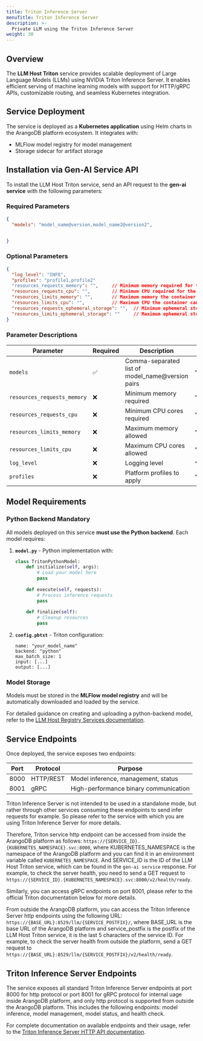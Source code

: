 ```yaml
---
title: Triton Inference Server
menuTitle: Triton Inference Server
description: >-
  Private LLM using the Triton Inference Server 
weight: 30
---
```


## Overview

The **LLM Host Triton** service provides scalable deployment of Large Language Models (LLMs) using NVIDIA Triton Inference Server. It enables efficient serving of machine learning models with support for HTTP/gRPC APIs, customizable routing, and seamless Kubernetes integration.

## Service Deployment

The service is deployed as a **Kubernetes application** using Helm charts in the ArangoDB platform ecosystem. It integrates with:
- MLFlow model registry for model management
- Storage sidecar for artifact storage

## Installation via Gen-AI Service API

To install the LLM Host Triton service, send an API request to the **gen-ai service** with the following parameters:

### Required Parameters

```json
{
  "models": "model_name@version,model_name2@version2",


}
```

### Optional Parameters

```json
{
  "log_level": "INFO",
  "profiles": "profile1,profile2"
  "resources_requests_memory": "",     // Minimum memory required for the container
  "resources_requests_cpu": "",        // Minimum CPU required for the container
  "resources_limits_memory": "",       // Maximum memory the container can use
  "resources_limits_cpu": "",          // Maximum CPU the container can use
  "resources_requests_ephemeral_storage": "",  // Minimum ephemeral storage required for the container
  "resources_limits_ephemeral_storage": ""     // Maximum ephemeral storage the container can use
}
```

### Parameter Descriptions

| Parameter | Required | Description | Example |
|-----------|----------|-------------|---------|
| `models` | ✅ | Comma-separated list of model_name@version pairs | `"mistral@1,t5@3"` |
| `resources_requests_memory` | ❌ | Minimum memory required | `"8Gi"` |
| `resources_requests_cpu` | ❌ | Minimum CPU cores required | `"2"` |
| `resources_limits_memory` | ❌ | Maximum memory allowed | `"16Gi"` |
| `resources_limits_cpu` | ❌ | Maximum CPU cores allowed | `"4"` |
| `log_level` | ❌ | Logging level | `"INFO"` (default) |
| `profiles` | ❌ | Platform profiles to apply | `"gpu,performance"` |

## Model Requirements

### Python Backend Mandatory

All models deployed on this service **must use the Python backend**. Each model requires:

1. **`model.py`** - Python implementation with:
   ```python
   class TritonPythonModel:
       def initialize(self, args):
           # Load your model here
           pass
       
       def execute(self, requests):
           # Process inference requests
           pass
           
       def finalize(self):
           # Cleanup resources
           pass
   ```

2. **`config.pbtxt`** - Triton configuration:
   ```
   name: "your_model_name"
   backend: "python"
   max_batch_size: 1
   input: [...]
   output: [...]
   ```

### Model Storage

Models must be stored in the **MLFlow model registry** and will be automatically downloaded and loaded by the service.

For detailed guidance on creating and uploading a python-backend model, refer to the [LLM Host Registry Services documentation](https://arangodb.atlassian.net/wiki/spaces/TUP/pages/2724757505/LLM+Host+Registry+Services).

## Service Endpoints

Once deployed, the service exposes two endpoints:

| Port | Protocol | Purpose |
|------|----------|---------|
| 8000 | HTTP/REST | Model inference, management, status |
| 8001 | gRPC | High-performance binary communication |

Triton Inference Server is not intended to be used in a standalone mode, but rather through other services
consuming these endpoints to send infer requests for example. So please refer to the service with which you are using Triton Inference Server for more details.

Therefore, Triton service http endpoint can be accessed from inside the ArangoDB platform as follows: `https://{SERVICE_ID}.{KUBERNETES_NAMESPACE}.svc:8000`,
where KUBERNETES_NAMESPACE is the namespace of the ArangoDB platform and you can find it in an environment
variable called `KUBERNETES_NAMESPACE`. And SERVICE_ID is the ID of the LLM Host Triton service, which can be found in the `gen-ai service` response. For example, to check the server health, you need to send a GET request to `https://{SERVICE_ID}.{KUBERNETES_NAMESPACE}.svc:8000/v2/health/ready`.

Similarly, you can access gRPC endpoints on port 8001, please refer to the official Triton documentation below for more details.

From outside the ArangoDB platform, you can access the Triton Inference Server http endpoints using the following URL: `https://{BASE_URL}:8529/llm/{SERVICE_POSTFIX}/`, where BASE_URL is the base URL of the ArangoDB platform and service_postfix is the postfix of the LLM Host Triton service, it is the last 5 characters of the service ID.
For example, to check the server health from outside the platform, send a GET request to `https://{BASE_URL}:8529/llm/{SERVICE_POSTFIX}/v2/health/ready`.

## Triton Inference Server Endpoints

The service exposes all standard Triton Inference Server endpoints at port 8000 for http protocol or port 8001 for gRPC protocol for internal uage inside ArangoDB platform, and only http protocol is supported from outside the ArangoDB platform. This includes the following endpoints: model inference, model management, model status, and health check.

For complete documentation on available endpoints and their usage, refer to the [Triton Inference Server HTTP API documentation](https://docs.nvidia.com/deeplearning/triton-inference-server/archives/triton_inference_server_1120/triton-inference-server-guide/docs/http_grpc_api.html#section-api-health).